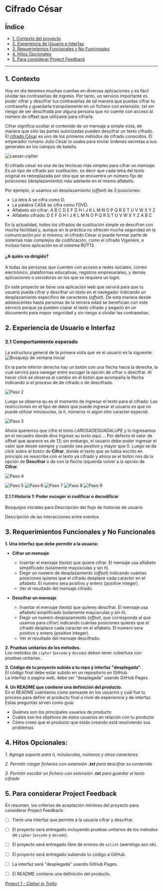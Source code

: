 # Cifrado César

## Índice

* [1. Contexto del proyecto](#1-contexto)
* [2. Experiencia de Usuario e Interfaz](#2-experiencia-de-usuario-e-interfaz)
* [3. Requerimientos Funcionales y No Funcionales](#3-requerimientos-funcionales-y-no-funcionales)
* [4. Hitos Opcionales](#4-hitos-opcionales)
* [5. Para considerar Project Feedback](#5-para-considerar-project-feedback)

***

## 1. Contexto

Hoy en día tenemos muchas cuentas en diversas aplicaciones y es fácil olvidar las
contraseñas de ingreso. Por tanto, un servicio importante es poder cifrar y descifrar
tus contraseñas de tal manera que puedas cifrar tu contraseña y guardarla tranquilamente 
en un fichero con extensión *.txt* sin riesgo de ser descifrada por alguna persona que 
no cuente con acceso al número de offset que utilizaste para cifrarla.

Cifrar significa ocultar el contenido de un mensaje a simple vista, de manera
que sólo las partes autorizadas pueden descifrar un texto cifrado.
El [cifrado César](https://en.wikipedia.org/wiki/Caesar_cipher)
es uno de los primeros métodos de cifrado conocidos. El emperador romano Julio
César lo usaba para enviar órdenes secretas a sus generales en los campos de
batalla.

![caeser-cipher](https://upload.wikimedia.org/wikipedia/commons/thumb/2/2b/Caesar3.svg/2000px-Caesar3.svg.png)


El cifrado césar es una de las técnicas más simples para cifrar un mensaje. Es
un tipo de cifrado por sustitución, es decir que cada letra del texto original
es reemplazada por otra que se encuentra un número fijo de posiciones
(desplazamiento) más adelante en el mismo alfabeto.


Por ejemplo, si usamos un desplazamiento (_offset_) de 3 posiciones:

* La letra A se cifra como D.
* La palabra CASA se cifra como FDVD.
* Alfabeto sin cifrar: A B C D E F G H I J K L M N O P Q R S T U V W X Y Z
* Alfabeto cifrado: D E F G H I J K L M N O P Q R S T U V W X Y Z A B C

En la actualidad, todos los cifrados de sustitución simple se descifran con
mucha facilidad y, aunque en la práctica no ofrecen mucha seguridad en la
comunicación por sí mismos; el cifrado César sí puede formar parte de sistemas
más complejos de codificación, como el cifrado Vigenère, e incluso tiene
aplicación en el sistema ROT13.

#### ¿A quién va dirigido?

A todas las personas que cuenten con acceso a redes sociales, correo electrónico, 
plataformas educativas, registros empresariales, y demás aplicaciones o servidores
en los que se requiera un *login*.

En este proyecto se tiene una aplicación web que servirá para que tu usuaria
pueda cifrar y descifrar un texto en el navegador indicando un desplazamiento
específico de caracteres (_offset_). De esta manera desde adolescentes hasta 
personas de la tercera edad se benefician con este servicio porque ya pueden 
copiar el texto cifrado y pegarlo en un documento para mayor seguridad y sin riesgo
a olvidar las contraseñas.

## 2. Experiencia de Usuario e Interfaz

### 2.1 Comportamiento esperado

La estructura general de la primera vista que ve el usuario es la siguiente:
![Bosquejo de ventana inicial](src/img/flujo_bosquejo/paso1.png)

En la parte inferior derecha hay un botón con una flecha hacia la derecha, la cual servirá para 
navegar entre escoger la opción de cifrar o descifrar. Al hacer click se observa el cambio en el 
botón que acompaña la flecha indicando si el proceso de de cifrado o de descifrado.

![Paso 2](src/img/flujo_bosquejo/paso2.png)

Luego se observa qu es el momento de ingresar el texto para el cifrado: Las restricciones en el tipo
de datos que puede ingresar el usuario es que no puede utilizar minúsuclas, la ñ, números ni algún 
otro caracter especial.

![Paso 3](src/img/flujo_bosquejo/paso3.png)

Ahora queremos que cifre el texto *LAROSADEGUADALUPE* y lo ingresamos en el recuadro donde dice 
*Ingrese su texto aquí...*. Por defecto el valor de offset que aparece es de *13*; sin embargo, el 
usuario debe poder ingresar el valor que desee siempre y cuando sea positivo y mayor que 0. Luego se 
da click sobre el botón de **Cifrar**, donde el texto que se había escrito en principio se reescribe 
con el texto ya cifrado y ahora se el botón nos da la opción de **Descifrar** o de con la flecha izquierda volver a la opción de **Cifrar**.

![Paso 4](src/img/flujo_bosquejo/paso4.png)

![Paso 5](src/img/flujo_bosquejo/paso5.png)
![Paso 6](src/img/flujo_bosquejo/paso6.png)
![Paso 7](src/img/flujo_bosquejo/paso7.png)
![Paso 8](src/img/flujo_bosquejo/paso8.png)
![Paso 9](src/img/flujo_bosquejo/paso9.png)


#### 2.1.1 Historia 1: Poder escoger si codificar o decodificar

Bosquejos iniciales para 
Descripción del flujo de historias de usuario

Descripción de las interacciones entre eventos 


## 3. Requerimientos Funcionales y No Funcionales

**1. Una interfaz que debe permitir a la usuaria:**

* **Cifrar un mensaje**
  - Insertar el mensaje (texto) que quiere cifrar. El mensaje usa alfabeto
    simplificado (solamente mayúsculas y sin ñ).
  - Elegir un numero de desplazamiento (_offset_) indicando cuántas
    posiciones quieres que el cifrado desplace cada caracter en el alfabeto.
    El numero sera positivo y entero (positive integer).
  - Ver el resultado del mensaje cifrado.

* **Descifrar un mensaje**
  - Insertar el mensaje (texto) que quieres descifrar. El mensaje usa alfabeto
    simplificado (solamente mayúsculas y sin ñ).
  - Elegir un numero desplazamiento (_offset_, que corresponda al que usamos
    para cifrar) indicando cuántas posiciones quieres que
    el cifrado desplace cada caracter en el alfabeto. El numero sera positivo y
    entero (positive integer).
  - Ver el resultado del mensaje descifrado.

**2. Pruebas unitarios de los métodos.**  
Los metódos de `cipher` (`encode` y `decode`) deben tener cobertura con
pruebas unitarias.

**3. Código de tu proyecto subido a tu repo y interfaz "desplegada".**  
El código final debe estar subido en un repositorio en GitHub.  
La interfaz o pagina web, debe ser "desplegada" usando GitHub Pages.

**4. Un README que contiene una definición del producto.**  
En el README cuéntanos cómo pensaste en los usuarios y cuál fue tu proceso
para definir el producto final a nivel de experiencia y de interfaz. Estas
preguntas sirven como guia:

* Quiénes son los principales usuarios de producto
* Cuáles son los objetivos de estos usuarios en relación con tu producto
* Cómo crees que el producto que estás creando está resolviendo sus problemas

## 4. Hitos Opcionales: 

*1. Agrega soporte para ñ, minúsculas, números y otros caracteres*

*2. Permitir cargar ficheros con extensión **.txt** para descifrar su contenido*  

*3. Permitir escribir un fichero con extensión **.txt** para guardar el texto cifrado*  


## 5. Para considerar Project Feedback

En resumen, los criterios de aceptación mínimos del proyecto para considerar
Project Feedback:

* [ ] Tiene una interfaz que permite a la usuaria cifrar y descifrar.
* [ ] El proyecto será entregado incluyendo pruebas unitarios de los métodos de `cipher`
(`encode` y `decode`).
* [ ] El proyecto será entregado libre de _errores_ de `eslint` (_warnings_ son ok).
* [ ] El proyecto será entregado subiendo tu código a GitHub.
* [ ] La interfaz será "desplegada" usando GitHub Pages.
* [ ] El README contiene una definición del producto.


*[Project 1 - Cipher in Trello](https://trello.com/invite/b/96ys0Mn4/ATTI6b8d992774ca310bcd278605f1ebe2214CA3BB25/project-1-cipher)*
